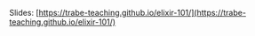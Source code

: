 
Slides: [https://trabe-teaching.github.io/elixir-101/](https://trabe-teaching.github.io/elixir-101/)
